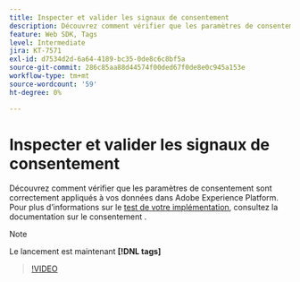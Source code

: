 ```yaml
---
title: Inspecter et valider les signaux de consentement
description: Découvrez comment vérifier que les paramètres de consentement sont correctement appliqués à vos données dans Adobe Experience Platform.
feature: Web SDK, Tags
level: Intermediate
jira: KT-7571
exl-id: d7534d2d-6a64-4189-bc35-0de8c6c8bf5a
source-git-commit: 286c85aa88d44574f00ded67f0de8e0c945a153e
workflow-type: tm+mt
source-wordcount: '59'
ht-degree: 0%

---
```


# Inspecter et valider les signaux de consentement

Découvrez comment vérifier que les paramètres de consentement sont correctement appliqués à vos données dans Adobe Experience Platform. Pour plus d’informations sur le [test de votre implémentation](https://experienceleague.adobe.com/docs/experience-platform/landing/governance-privacy-security/consent/adobe/overview.html?lang=fr#test-implementation), consultez la documentation sur le consentement .

>[!NOTE]
>
> Le lancement est maintenant **[!DNL tags]**

>[!VIDEO](https://video.tv.adobe.com/v/3443786/?learn=on&enablevpops&captions=fre_fr)
